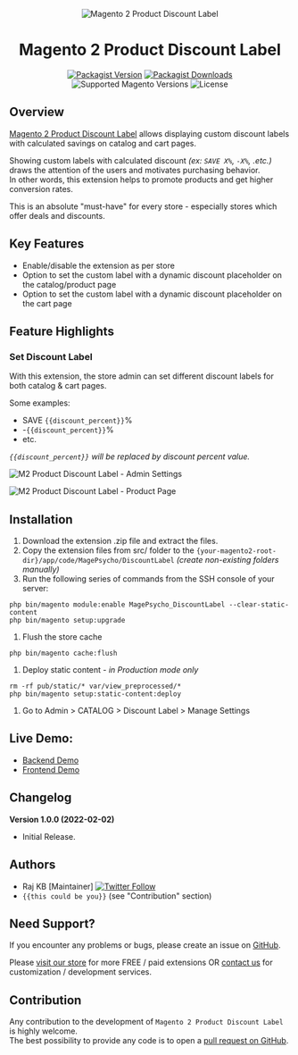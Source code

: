 <div align="center">

![Magento 2 Product Discount Label](https://i.imgur.com/d8QEHRb.png)
# Magento 2 Product Discount Label

</div>

<div align="center">

[![Packagist Version](https://img.shields.io/github/v/tag/MagePsycho/magento2-module-product-discount-label?sort=semver&label=packagist&style=for-the-badge)](https://packagist.org/packages/magepsycho/magento2-module-product-discount-label)
[![Packagist Downloads](https://img.shields.io/packagist/dt/magepsycho/magento2-module-product-discount-label.svg?style=for-the-badge)](https://packagist.org/packages/magepsycho/magento2-module-product-discount-label/stats)
![Supported Magento Versions](https://img.shields.io/badge/magento-%202.3_|_2.4-brightgreen.svg?logo=magento&longCache=true&style=for-the-badge)
![License](https://img.shields.io/badge/license-MIT-green?color=%23234&style=for-the-badge)

</div>

## Overview
[Magento 2 Product Discount Label](https://www.magepsycho.com/magento2-product-discount-label.html) allows displaying custom discount labels with calculated savings on catalog and cart pages.

Showing custom labels with calculated discount *(ex: `SAVE X%`, `-X%`, .etc.)* draws the attention of the users and motivates purchasing behavior.  
In other words, this extension helps to promote products and get higher conversion rates.

This is an absolute "must-have" for every store - especially stores which offer deals and discounts.

## Key Features
* Enable/disable the extension as per store
* Option to set the custom label with a dynamic discount placeholder on the catalog/product page
* Option to set the custom label with a dynamic discount placeholder on the cart page

## Feature Highlights

### Set Discount Label
With this extension, the store admin can set different discount labels for both catalog & cart pages.

Some examples:
* SAVE `{{discount_percent}}`%
* -`{{discount_percent}}`%
* etc.

*`{{discount_percent}}` will be replaced by discount percent value.*

![M2 Product Discount Label - Admin Settings](https://www.magepsycho.com/media/catalog/product/2/0/20-m2-discount-label-admin-label-settings.png)

![M2 Product Discount Label - Product Page](https://www.magepsycho.com/media/catalog/product/5/0/50-m2-discount-label-storefront-samples.png)

## Installation
1. Download the extension .zip file and extract the files.
1. Copy the extension files from src/ folder to the `{your-magento2-root-dir}/app/code/MagePsycho/DiscountLabel` *(create non-existing folders manually)*
1. Run the following series of commands from the SSH console of your server:
```
php bin/magento module:enable MagePsycho_DiscountLabel --clear-static-content
php bin/magento setup:upgrade
```
1. Flush the store cache
```
php bin/magento cache:flush
```
1. Deploy static content - *in Production mode only*
```
rm -rf pub/static/* var/view_preprocessed/*
php bin/magento setup:static-content:deploy
```
1. Go to Admin > CATALOG > Discount Label > Manage Settings

## Live Demo:

* [Backend Demo](http://m2default.mage-expo.com/savvy-shoulder-tote.html)
* [Frontend Demo](http://m2default.mage-expo.com/admin_m2demo/?module=discountlabel)

## Changelog

**Version 1.0.0 (2022-02-02)**

* Initial Release.

## Authors

- Raj KB [Maintainer] [![Twitter Follow](https://img.shields.io/twitter/follow/rajkbnp.svg?style=social)](https://twitter.com/rajkbnp)
- `{{this could be you}}` (see "Contribution" section)

## Need Support?
If you encounter any problems or bugs, please create an issue on [GitHub](https://github.com/MagePsycho/magento2-product-discount-label/issues).

Please [visit our store](https://www.magepsycho.com/extensions/magento-2.html) for more FREE / paid extensions OR [contact us](https://magepsycho.com/contact) for customization / development services.

## Contribution
Any contribution to the development of `Magento 2 Product Discount Label` is highly welcome.  
The best possibility to provide any code is to open a [pull request on GitHub](https://github.com/MagePsycho/magento2-product-discount-label/pulls).
